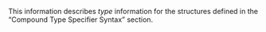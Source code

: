  



This information describes *type* information for the structures defined in the “Compound Type Specifier Syntax” section. 




